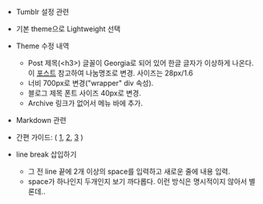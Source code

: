* Tumblr 설정 관련
 * 기본 theme으로 Lightweight 선택
 * Theme 수정 내역
   * Post 제목(&lt;h3>) 글꼴이 Georgia로 되어 있어 한글 글자가 이상하게 나온다.  
   이 [포스트](http://valleyofwind.tumblr.com/post/47005704523/tumblr%EC%97%90-%EA%B5%AC%EA%B8%80-%EC%9B%B9%ED%8F%B0%ED%8A%B8-%EB%82%98%EB%88%94%EA%B3%A0%EB%94%95-%EC%A0%81%EC%9A%A9%ED%95%98%EA%B8%B0) 참고하여 나눔명조로 변경. 사이즈는 28px/1.6
   * 너비 700px로 변경("wrapper" div 속성).
   * 블로그 제목 폰트 사이즈 40px로 변경.
   * Archive 링크가 없어서 메뉴 바에 추가.


* Markdown 관련
 * 간편 가이드: ( [1](http://blog.kalkin7.com/2014/02/10/lets-write-using-markdown/), [2](http://sergeswin.com/1013),
 [3](http://markdown-guide.readthedocs.org/en/latest/basics.html) )
 * line break 삽입하기
   * 그 전 line 끝에 2개 이상의 space를 입력하고 새로운 줄에 내용 입력.
   * space가 하나인지 두개인지 보기 까다롭다. 이런 방식은 명시적이지 않아서 별론데.. 
